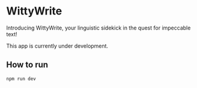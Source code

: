 # WittyWrite

Introducing WittyWrite, your linguistic sidekick in the quest for impeccable text! 

This app is currently under development. 

## How to run

`npm run dev`